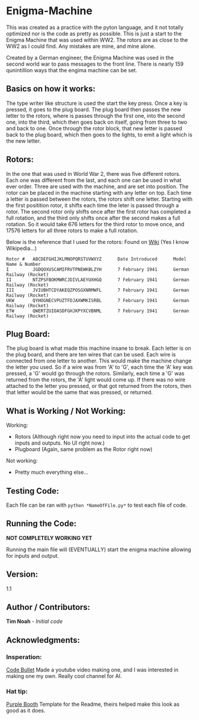 # Enigma-Machine

  This was created as a practice with the pyton language, and it not totally optimized nor is the code as pretty as possible. This is just a start to the Enigma Machine that was used within WW2. The rotors are as close to the WW2 as I could find. Any mistakes are mine, and mine alone.

  Created by a German engineer, the Enigma Machine was used in the second world war to pass messages to the front line. There is nearly 159 qunintillion ways that the engima machine can be set.

## Basics on how it works:
  The type writer like structure is used the start the key press. Once a key is pressed, it goes to the plug board. The plug board then passes the new letter to the rotors, where is passes through the first one, into the second one, into the third, which then goes back on itself, going from three to two and back to one. Once through the rotor block, that new letter is passed back to the plug board, which then goes to the lights, to emit a light which is the new letter.

## Rotors:
  In the one that was used in World War 2, there was five different rotors. Each one was different from the last, and each one can be used in what ever order. Three are used with the machine, and are set into position. The rotor can be placed in the machine starting with any letter on top. Each time a letter is passed between the rotors, the rotors shift one letter. Starting with the first positition rotor, it shifts each time the leter is passed through a rotor. The second rotor only shifts once after the first rotor has completed a full rotation, and the third only shifts once after the second makes a full rotation. So it would take 676 letters for the third rotor to move once, and 17576 letters for all three rotors to make a full rotation.

  Below is the reference that I used for the rotors:
  Found on [Wiki](https://en.wikipedia.org/wiki/Enigma_rotor_details) (Yes I know Wikipedia...)
```
Rotor #	  ABCDEFGHIJKLMNOPQRSTUVWXYZ	  Date Introduced	   Model Name & Number
I         JGDQOXUSCAMIFRVTPNEWKBLZYH	  7 February 1941	   German Railway (Rocket)
II        NTZPSFBOKMWRCJDIVLAEYUXHGQ	  7 February 1941	   German Railway (Rocket)
III       JVIUBHTCDYAKEQZPOSGXNRMWFL	  7 February 1941	   German Railway (Rocket)
UKW       QYHOGNECVPUZTFDJAXWMKISRBL	  7 February 1941	   German Railway (Rocket)
ETW       QWERTZUIOASDFGHJKPYXCVBNML	  7 February 1941	   German Railway (Rocket)
```

## Plug Board:
  The plug board is what made this machine insane to break. Each letter is on the plug board, and there are ten wires that can be used. Each wire is connected from one letter to another. This would make the machine change the letter you used. So if a wire was from 'A' to 'G', each time the 'A' key was pressed, a 'G' would go through the rotors. Similarly, each time a 'G' was returned from the rotors, the 'A' light would come up. If there was no wire attached to the letter you pressed, or that got returned from the rotors, then that letter would be the same that was pressed, or returned.

## What is Working / Not Working:
Working:

* Rotors (Although right now you need to input into the actual code to get inputs and outputs. No UI right now.)
* Plugboard (Again, same problem as the Rotor right now) 

Not working:

* Pretty much everything else...


## Testing Code:
Each file can be ran with ```python *NameOfFile.py*``` to test each file of code.

## Running the Code:
**NOT COMPLETELY WORKING YET**

Running the main file will (EVENTUALLY) start the enigma machine allowing for inputs and output.

## Version:
1.1

## Author / Contributors:
**Tim Noah** - *Initial code*

## Acknowledgments:
### Insperation:
[Code Bullet](https://www.youtube.com/channel/UC0e3QhIYukixgh5VVpKHH9Q)
Made a youtube video making one, and I was interested in making one my own. Really cool channel for AI.
### Hat tip:
[Purple Booth](https://gist.github.com/PurpleBooth/109311bb0361f32d87a2)
Template for the Readme, theirs helped make this look as good as it does.
